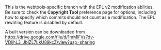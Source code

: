 This is the webtools-specific branch with the EPL v2 modification abilities. Be sure to check the **Copyright Tool** preference page for options, including how to specify which commits should not count as a modification. The EPL rewriting feature is disabled by default.

A built version can be downloaded from https://drive.google.com/file/d/1mMlFVs7dv-VDljhL3_JbIZL7LkU89kcZ/view?usp=sharing
